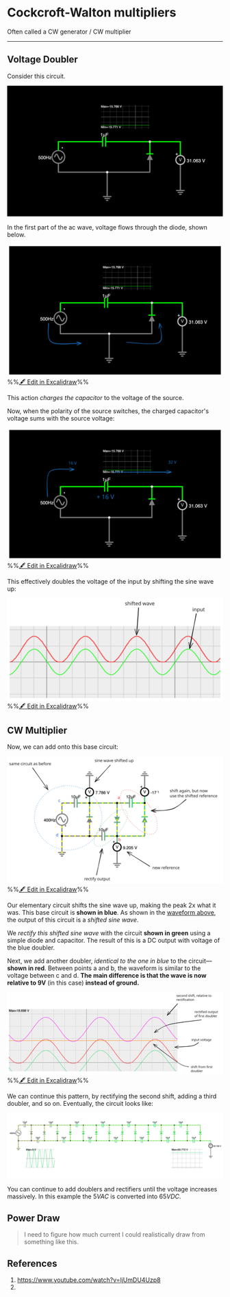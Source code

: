 # Cockcroft-Walton multipliers

Often called a CW generator / CW multiplier

---

## Voltage Doubler
Consider this circuit.

![](../Pasted%20image%2020241117205324.webp)

In the first part of the ac wave, voltage flows through the diode, shown below.


![](excalidraw-2024-11-17-20.53.56.excalidraw.svg)
%%[🖋 Edit in Excalidraw](excalidraw-2024-11-17-20.53.56.excalidraw.md)%%


This action *charges the capacitor* to the voltage of the source.

Now, when the polarity of the source switches, the charged capacitor's voltage sums with the source voltage:

![](excalidraw-2024-11-17-20.56.31.excalidraw.svg)
%%[🖋 Edit in Excalidraw](excalidraw-2024-11-17-20.56.31.excalidraw.md)%%

This effectively doubles the voltage of the input by shifting the sine wave up:

![](excalidraw-2024-11-17-20.58.17.excalidraw.svg)
%%[🖋 Edit in Excalidraw](excalidraw-2024-11-17-20.58.17.excalidraw.md)%%

## CW Multiplier

Now, we can add onto this base circuit:

![](excalidraw-2024-11-17-21.59.52.excalidraw.svg)
%%[🖋 Edit in Excalidraw](excalidraw-2024-11-17-21.59.52.excalidraw.md)%%


Our elementary circuit shifts the sine wave up, making the peak 2x what it was. This base circuit is **shown in blue**. As shown in the [waveform above](excalidraw-2024-11-17-20.58.17.excalidraw.svg), the output of this circuit is a *shifted sine wave*.

We *rectify this shifted sine wave* with the circuit **shown in green** using a simple diode and capacitor. The result of this is a DC output with voltage of the blue doubler.

Next, we add another doubler, *identical to the one in blue* to the circuit—**shown in red**. Between points a and b, the waveform is similar to the voltage between c and d. **The main difference is that the wave is now relative to 9V** (in this case) **instead of ground.**

![](excalidraw-2024-11-17-22.09.52.excalidraw.svg)
%%[🖋 Edit in Excalidraw](excalidraw-2024-11-17-22.09.52.excalidraw.md)%%

We can continue this pattern, by rectifying the second shift, adding a third doubler, and so on. Eventually, the circuit looks like:

![](../Pasted%20image%2020241117221611.webp)

You can continue to add doublers and rectifiers until the voltage increases massively. In this example the $5VAC$ is converted into $65VDC$. 


## Power Draw

> I need to figure how much current I could realistically draw from something like this.





## References
1. https://www.youtube.com/watch?v=ljUmDU4Uzp8
2. 
